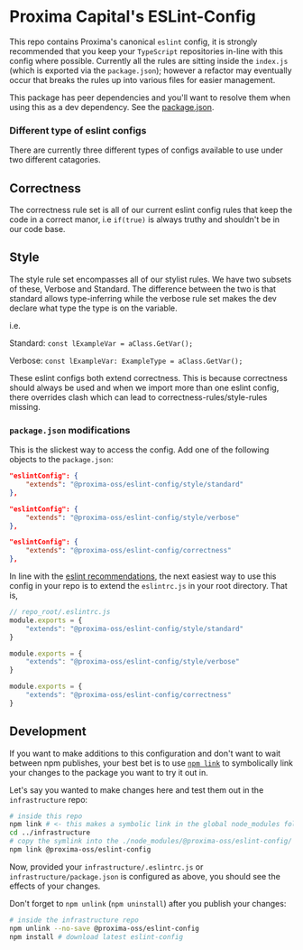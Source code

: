 # Proxima Capital's ESLint-Config

This repo contains Proxima's canonical `eslint` config, it is strongly
recommended that you keep your `TypeScript` repositories in-line with
this config where possible. Currently all the rules are sitting inside
the `index.js` (which is exported via the `package.json`); however a
refactor may eventually occur that breaks the rules up into various files
for easier management.

This package has peer dependencies and you'll want to resolve them when
using this as a dev dependency.
See the [package.json](https://github.com/proximacapital/typescript-template/blob/dev/package.json).

### Different type of eslint configs

There are currently three different types of configs available to use under two
different catagories.

## Correctness

The correctness rule set is all of our current eslint config rules that keep the
code in a correct manor, i.e `if(true)` is always truthy and shouldn't be in our
 code base.

## Style

The style rule set encompasses all of our stylist rules. We have two subsets of
these, Verbose and Standard. The difference between the two is that standard allows
type-inferring while the verbose rule set makes the dev declare what type the type
is on the variable.

i.e.

Standard: `const lExampleVar = aClass.GetVar();`

Verbose: `const lExampleVar: ExampleType = aClass.GetVar();`

These eslint configs both extend correctness. This is because correctness should
always be used and when we import more than one eslint config, there overrides
clash which can lead to correctness-rules/style-rules missing.

### `package.json` modifications

This is the slickest way to access the config. Add one of the following objects
to the `package.json`:

```json
"eslintConfig": {
    "extends": "@proxima-oss/eslint-config/style/standard"
},

"eslintConfig": {
    "extends": "@proxima-oss/eslint-config/style/verbose"
},

"eslintConfig": {
    "extends": "@proxima-oss/eslint-config/correctness"
},
```

In line with the [eslint recommendations](https://eslint.org/docs/developer-guide/shareable-configs),
the next easiest way to use this config in your repo is to extend the `eslintrc.js`
in your root directory. That is,

```js
// repo_root/.eslintrc.js
module.exports = {
    "extends": "@proxima-oss/eslint-config/style/standard"
}

module.exports = {
    "extends": "@proxima-oss/eslint-config/style/verbose"
}

module.exports = {
    "extends": "@proxima-oss/eslint-config/correctness"
}
```

## Development

If you want to make additions to this configuration and don't want to wait between
npm publishes, your best bet is to use [`npm link`](https://medium.com/dailyjs/how-to-use-npm-link-7375b6219557)
to symbolically link your changes to the package you want to try it out in.

Let's say you wanted to make changes here and test them out in the
`infrastructure` repo:

```bash
# inside this repo
npm link # <- this makes a symbolic link in the global node_modules folder
cd ../infrastructure
# copy the symlink into the ./node_modules/@proxima-oss/eslint-config/
npm link @proxima-oss/eslint-config
```

Now, provided your `infrastructure/.eslintrc.js` or `infrastructure/package.json`
is configured as above, you should see the effects of your changes.

Don't forget to `npm unlink` (`npm uninstall`) after you publish your changes:

```bash
# inside the infrastructure repo
npm unlink --no-save @proxima-oss/eslint-config
npm install # download latest eslint-config
```
